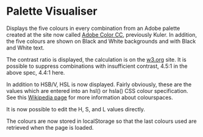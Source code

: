 # Palette Visualiser

Displays the five colours in every combination from an Adobe palette created
at the site now called [Adobe Color CC](color.adobe.com), previously Kuler.
In addition, the five colours are shown on Black and White backgrounds and
with Black and White text.

The contrast ratio is displayed, the calculation is on the
[w3.org](http://www.w3.org/TR/WCAG20/#contrast-ratiodef) site.
It is possible to suppress combinations with insufficient contrast, 4.5:1 in
the above spec, 4.4:1 here.

In addition to HSB/V, HSL is now displayed. Fairly obviously, these are the
values which are entered into an hsl() or hsla() CSS colour specification.
See this [Wikipedia page](http://en.wikipedia.org/wiki/HSV_color_space)
for more information about colourspaces.

It is now possible to edit the H, S, and L values directly.

The colours are now stored in localStorage so that the last colours used are
retrieved when the page is loaded.
